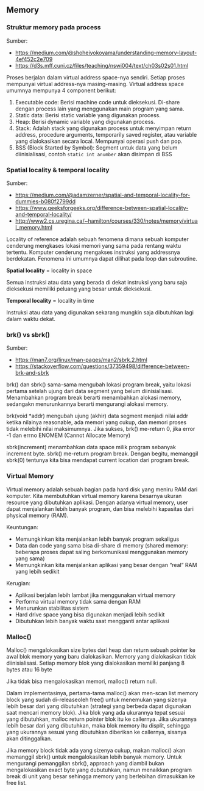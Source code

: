 ## Memory

### Struktur memory pada process
Sumber:
- https://medium.com/@shoheiyokoyama/understanding-memory-layout-4ef452c2e709
- https://d3s.mff.cuni.cz/files/teaching/nswi004/text/ch03s02s01.html

Proses berjalan dalam virtual address space-nya sendiri. Setiap proses mempunyai virtual address-nya masing-masing. Virtual address space umumnya mempunya 4 component berikut:
1. Executable code: Berisi machine code untuk dieksekusi. Di-share dengan process lain yang menggunakan main program yang sama.
2. Static data: Berisi static variable yang digunakan process.
3. Heap: Berisi dynamic variable yang digunakan process.
4. Stack: Adalah stack yang digunakan process untuk menyimpan return address, procedure arguments, temporarily saved register, atau variable yang dialokasikan secara local. Mempunyai operasi push dan pop.
5. BSS (Block Started by Symbol): Segment untuk data yang belum diinisialisasi,
contoh `static int anumber` akan disimpan di BSS

### Spatial locality & temporal locality
Sumber:
- https://medium.com/@adamzerner/spatial-and-temporal-locality-for-dummies-b080f2799dd
- https://www.geeksforgeeks.org/difference-between-spatial-locality-and-temporal-locality/
- http://www2.cs.uregina.ca/~hamilton/courses/330/notes/memory/virtual_memory.html

Locality of reference adalah sebuah fenomena dimana sebuah komputer cenderung mengkases lokasi memori yang sama pada rentang waktu tertentu. Komputer cenderung mengakses instruksi yang addressnya berdekatan. Fenomena ini umumnya dapat dilihat pada loop dan subroutine.

**Spatial locality** = locality in space

Semua instruksi atau data yang berada di dekat instruksi yang baru saja dieksekusi memiliki peluang yang besar untuk dieksekusi.

**Temporal locality** = locality in time

Instruksi atau data yang digunakan sekarang mungkin saja dibutuhkan lagi dalam waktu dekat.

### brk() vs sbrk()
Sumber:
- https://man7.org/linux/man-pages/man2/sbrk.2.html
- https://stackoverflow.com/questions/37359498/difference-between-brk-and-sbrk

brk() dan sbrk() sama-sama mengubah lokasi program break, yaitu lokasi pertama setelah ujung dari data segment yang belum diinisialisasi. Menambahkan program break berarti menambahkan alokasi memory, sedangakn menurunkannya berarti mengurangi alokasi memory.

brk(void *addr) mengubah ujung (akhir) data segment menjadi nilai addr ketika nilainya reasonable, ada memori yang cukup, dan memori proses tidak melebihi nilai maksimumnya. Jika sukses, brk() me-return 0, jika error -1 dan errno ENOMEM (Cannot Allocate Memory)

sbrk(increment) menambahkan data space milik program sebanyak increment byte. sbrk() me-return program break. Dengan begitu, memanggil sbrk(0) tentunya kita bisa mendapat current location dari program break.


### Virtual Memory
Virtual memory adalah sebuah bagian pada hard disk yang meniru RAM dari komputer. Kita membutuhkan virtual memory karena besarnya ukuran resource yang dibutuhkan aplikasi. Dengan adanya virtual memory, user dapat menjalankan lebih banyak program, dan bisa melebihi kapasitas dari physical memory (RAM).

Keuntungan:
- Memungkinkan kita menjalankan lebih banyak program sekaligus
- Data dan code yang sama bisa di-share di memory (shared memory: beberapa proses dapat saling berkomunikasi menggunakan memory yang sama)
- Memungkinkan kita menjalankan aplikasi yang besar dengan “real” RAM yang lebih sedikit

Kerugian:
- Aplikasi berjalan lebih lambat jika menggunakan virtual memory
- Performa virtual memory tidak sama dengan RAM
- Menurunkan stabilitas sistem
- Hard drive space yang bisa digunakan menjadi lebih sedikit
- Dibutuhkan lebih banyak waktu saat mengganti antar aplikasi

### Malloc()
Malloc() mengalokasikan size bytes dari heap dan return sebuah pointer ke awal blok memory yang baru dialokasikan. Memory yang dialokasikan tidak diinisialisasi. Setiap memory blok yang dialokasikan memiliki panjang 8 bytes atau 16 byte

Jika tidak bisa mengalokasikan memori, malloc() return null.

Dalam implementasinya, pertama-tama malloc() akan men-scan list memory block yang sudah di-releaseoleh free() untuk menemukan yang sizenya lebih besar dari yang dibutuhkan (strategi yang berbeda dapat digunakan saat mencari memory blok). Jika blok yang ada ukurannya tepat sesuai yang dibutuhkan, malloc return pointer blok itu ke callernya. Jika ukurannya lebih besar dari yang dibutuhkan, maka blok memory itu displit, sehingga yang ukurannya sesuai yang dibutuhkan diberikan ke callernya, sisanya akan ditinggalkan.

Jika memory block tidak ada yang sizenya cukup, makan malloc() akan memanggil sbrk() untuk mengalokasikan lebih banyak memory. Untuk mengurangi pemanggilan sbrk(), approach yang diambil bukan mengalokasikan exact byte yang dubutuhkan, namun menaikkan program break di unit yang besar sehingga memory yang berlebihan dimasukkan ke free list.
